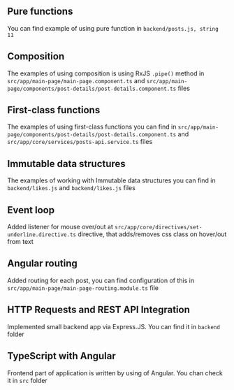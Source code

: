 ## Pure functions
You can find example of using pure function in `backend/posts.js, string 11`

## Composition
The examples of using composition is using RxJS `.pipe()` method in `src/app/main-page/main-page.component.ts` and `src/app/main-page/components/post-details/post-details.component.ts` files

## First-class functions
The examples of using first-class functions you can find in `src/app/main-page/components/post-details/post-details.component.ts` and `src/app/core/services/posts-api.service.ts` files

## Immutable data structures
The examples of working with Immutable data structures you can find in `backend/likes.js` and `backend/likes.js` files

## Event loop
Added listener for mouse over/out at `src/app/core/directives/set-underline.directive.ts` directive, that adds/removes css class on hover/out from text

## Angular routing
Added routing for each post, you can find configuration of this in `src/app/main-page/main-page-routing.module.ts` file

## HTTP Requests and REST API Integration
Implemented small backend app via Express.JS. You can find it in `backend` folder

## TypeScript with Angular
Frontend part of application is written by using of Angular. You chan check it in `src` folder
